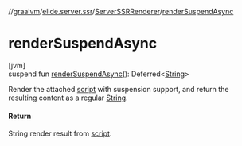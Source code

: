 //[graalvm](../../../index.md)/[elide.server.ssr](../index.md)/[ServerSSRRenderer](index.md)/[renderSuspendAsync](render-suspend-async.md)

# renderSuspendAsync

[jvm]\
suspend fun [renderSuspendAsync](render-suspend-async.md)(): Deferred&lt;[String](https://kotlinlang.org/api/latest/jvm/stdlib/kotlin/-string/index.html)&gt;

Render the attached [script](../../../../../packages/server/kotlinx.html/index.md) with suspension support, and return the resulting content as a regular [String](https://kotlinlang.org/api/latest/jvm/stdlib/kotlin/-string/index.html).

#### Return

String render result from [script](../../../../../packages/server/kotlinx.html/index.md).
